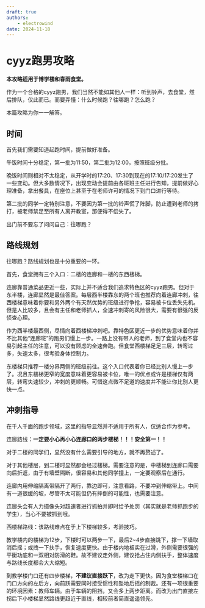 ```yaml
---
draft: true
authors:
    - electrowind
date: 2024-11-18
---
```


# cyyz跑男攻略

**本攻略适用于博学楼和春雨食堂。**

作为一个合格的cyyz跑男，我们当然不能如其他人一样：听到铃声，去食堂，然后排队，仅此而已。而要弄懂：什么时候跑？往哪跑？怎么跑？

本篇攻略为你一一解答。

## 时间

首先我们需要知道起跑时间，提前做好准备。

午饭时间十分稳定，第一批为11:50，第二批为12:00，按照班级分批。

晚饭时间则相对不太稳定，从开学时的17:20、17:30到现在的17:10/17:20发生了一些变动。但大多数情况下，出现变动会提前由各班班主任进行告知，提前做好心理准备，拿出餐具，在座位上甚至于在老师许可的情况下到门口进行等待。

第二批的同学一定特别注意，不要因为第一批的铃声慌了阵脚，防止遭到老师的拷打，被老师禁足至所有人离开教室，那便得不偿失了。

出门前不要忘了问问自己：往哪跑？

## 路线规划

往哪跑？路线规划也是十分重要的一环。

首先，食堂拥有三个入口：二楼的连廊和一楼的东西楼梯。

连廊靠普通菜品更近一些，实际上并不适合我们追求特色区的cyyz跑男。但对于东半楼，连廊显然是最佳答案。每层西半楼靠东的两个班也推荐向着连廊冲刺，往西楼梯意味着你要和另外两个有天然优势的班级进行争抢，容易被卡位丢失先机。但是人比较多，且会有主任和老师抓人，全速冲刺寄的风险很大，需要有很强的反侦查心理。

作为西半楼最西侧，尽情向着西楼梯冲刺吧。靠特色区更近一步的优势意味着你并不比其他“连廊班”的跑男们慢上一步。一路上没有带人的老师，到了食堂内也不容易引起主任的注意，可以没有顾虑的全速奔跑。但食堂西楼梯足足三层，转弯过多，失速太多，很考验身体控制力。

东楼梯只推荐一楼分界两侧的班级前往。这个入口代表着你已经比别人慢上一步了。况且东楼梯更窄的宽度意味着更容易被卡位，唯一的优点或许是楼梯仅有两层，转弯失速较少，冲刺的更顺畅。可惜这点微不足道的速度并不能让你比别人更快一点。

## 冲刺指导

在千人千面的跑步领域，这里的指导显然并不适用于所有人，仅适合作为参考。

连廊路线：**一定要小心再小心连廊口的两步楼梯！！！安全第一！！**

对于二楼的同学们，显然没有什么需要引导的地方，就不再赘述了。

对于其他楼层，到二楼时显然都会经过楼梯。需要注意的是，中楼梯到连廊口需要向后折返，由于有墙壁隔断，很容易和其他同学撞上，一定要观察后在通行。

连廊内用伸缩隔离带隔开了两行，靠边即可，注意看路，不要冲到伸缩带上。中间有一道很缓的坡，尽管不太可能但仍有摔倒的可能性，也需要注意。

连廊头会有人力摄像头对超速者进行抓拍并即时给予处罚（其实就是老师抓跑步的学生），当心不要被抓到哦。

西楼梯路线：该路线难点在于上下楼梯较多，考验技巧。

教学楼内的楼梯为12步，下楼时可以两步一下，最后2~4步直接跳下，撑一下墙取消后摇；或拽一下扶手，恢复速度更快。由于楼内地板实在过滑，外侧需要很强的平衡功底和一双相对防滑的鞋。故不建议走外侧，建议抢占住内侧扶手，整体速度与路线长度都会大大缩短。

到教学楼门口还有四步楼梯，**不建议直接跃下**，改为走下更快。因为食堂楼梯口在门口方向的左后方，向前跃需要同时接受惯性和坠地后摇的制裁。还有一项很重要的环境因素：教师车辆。由于车辆的阻挡，又会多上两步距离。而改为出门直接左拐后下小楼梯显然路线更趋近于直线，相较前者简直遥遥领先。




